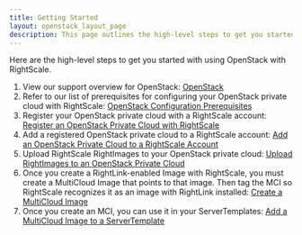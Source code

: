 ```yaml
---
title: Getting Started
layout: openstack_layout_page
description: This page outlines the high-level steps to get you started with using OpenStack with the RightScale Cloud Management Platform.
---
```


Here are the high-level steps to get you started with using OpenStack with RightScale.

1. View our support overview for OpenStack: [OpenStack](openstack_about.html)
3. Refer to our list of prerequisites for configuring your OpenStack private cloud with RightScale: [OpenStack Configuration Prerequisites](openstack_config_prereqs.html)
4. Register your OpenStack private cloud with a RightScale account: [Register an OpenStack Private Cloud with RightScale](openstack_register_an_openstack_private_cloud_with_rightscale.html)
5. Add a registered OpenStack private cloud to a RightScale account: [Add an OpenStack Private Cloud to a RightScale Account](openstack_add_an_openstack_private_cloud_to_a_rightscale_account.html)
6. Upload RightScale RightImages to your OpenStack private cloud: [Upload RightImages to an OpenStack Private Cloud](openstack_upload_rightimages_to_an_openstack_private_cloud.html)
7. Once you create a RightLink-enabled Image with RightScale, you must create a MultiCloud Image that points to that image. Then tag the MCI so RightScale recognizes it as an image with RightLink installed: [Create a MultiCloud Image](http://support.rightscale.com/12-Guides/Dashboard_Users_Guide/Design/MultiCloud_Images/Actions/Create_a_MultiCloud_Image/index.html)
8. Once you create an MCI, you can use it in your ServerTemplates: [Add a MultiCloud Image to a ServerTemplate](http://support.rightscale.com/12-Guides/Dashboard_Users_Guide/Design/ServerTemplates/Actions/Add_a_MultiCloud_Image_to_a_ServerTemplate/index.html)
